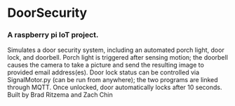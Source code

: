 # DoorSecurity
### A raspberry pi IoT project. 
Simulates a door security system, including an automated porch light, door lock, and doorbell. Porch light is triggered after sensing motion; the doorbell causes the camera to take a picture and send the resulting image to provided email address(es). Door lock status can be controlled via SignalMotor.py (can be run from anywhere); the two programs are linked through MQTT. Once unlocked, door automatically locks after 10 seconds.
Built by Brad Ritzema and Zach Chin

